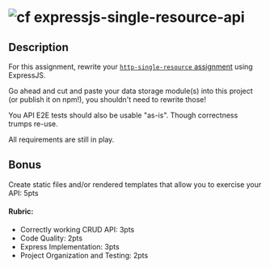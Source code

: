 ![cf](http://i.imgur.com/7v5ASc8.png) expressjs-single-resource-api
====

## Description

For this assignment, rewrite your [`http-single-resource` assignment](../../../http-single-resource/blob/master/LAB.md)
using ExpressJS.

Go ahead and cut and paste your data storage module(s) into this project (or publish it on npm!), you shouldn't
need to rewrite those!

You API E2E tests should also be usable "as-is". Though correctness trumps re-use.

All requirements are still in play.

## Bonus

Create static files and/or rendered templates that allow you to exercise your API: 5pts

#### Rubric:
* Correctly working CRUD API: 3pts
* Code Quality: 2pts
* Express Implementation: 3pts
* Project Organization and Testing: 2pts
